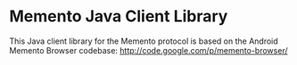 Memento Java Client Library
===========================

This Java client library for the Memento protocol is based on the Android Memento Browser codebase: http://code.google.com/p/memento-browser/


